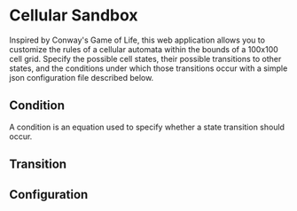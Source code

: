 # Cellular Sandbox

Inspired by Conway's Game of Life, this web application allows you to customize the rules of a 
cellular automata within the bounds of a 100x100 cell grid.  Specify the possible cell states, 
their possible transitions to other states, and the conditions under which those transitions 
occur with a simple json configuration file described below.

## Condition

A condition is an equation used to specify whether a state transition should occur.

## Transition

## Configuration

